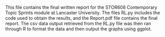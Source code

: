 This file contains the final written report for the STOR608 Contemporary Topic Sprints module at Lancaster University. The files RL.py includes the code used to obtain the results, and the Report.pdf file contains the final report. The csv data output retrieved from the RL.py file was then ran through R to format the data and then output the graphs using ggplot.
